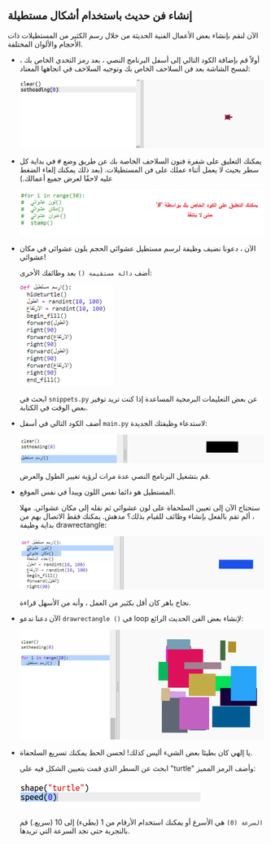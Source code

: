 ## إنشاء فن حديث باستخدام أشكال مستطيلة

الآن لنقم بإنشاء بعض الأعمال الفنية الحديثة من خلال رسم الكثير من المستطيلات ذات الأحجام والألوان المختلفة.

+ أولاً قم بإضافة الكود التالي إلى أسفل البرنامج النصي ، بعد رمز التحدي الخاص بك ، لمسح الشاشة بعد فن السلاحف الخاص بك وتوجيه السلاحف في اتجاهها المعتاد:
    
    ![لقطة الشاشة](images/modern-reset.png)

+ يمكنك التعليق على شفرة فنون السلاحف الخاصة بك عن طريق وضع `#` في بداية كل سطر بحيث لا يعمل أثناء عملك على فن المستطيلات. (بعد ذلك يمكنك إلغاء الضغط عليه لاحقًا لعرض جميع أعمالك.)
    
    ![لقطة الشاشة](images/modern-comment.png)

+ الآن ، دعونا نضيف وظيفة لرسم مستطيل عشوائي الحجم بلون عشوائي في مكان عشوائي!
    
    أضف `دالة مستقيمة ()` بعد وظائفك الأخرى:
    
    ![لقطة الشاشة](images/modern-rect-function.png)
    
    ابحث في `snippets.py` عن بعض التعليمات البرمجية المساعدة إذا كنت تريد توفير بعض الوقت في الكتابة.

+ أضف الكود التالي في أسفل `main.py` لاستدعاء وظيفتك الجديدة:
    
    ![لقطة الشاشة](images/modern-call-rect.png)
    
    قم بتشغيل البرنامج النصي عدة مرات لرؤية تغيير الطول والعرض.

+ المستطيل هو دائما نفس اللون ويبدأ في نفس الموقع.
    
    ستحتاج الآن إلى تعيين السلحفاة على لون عشوائي ثم نقله إلى مكان عشوائي. مهلا ، ألم تقم بالفعل بإنشاء وظائف للقيام بذلك؟ مدهش. يمكنك فقط الاتصال بهم من بداية وظيفة drawrectangle:
    
    ![لقطة الشاشة](images/modern-random-rect.png)
    
    نجاح باهر كان أقل بكثير من العمل ، وأنه من الأسهل قراءة.

+ الآن دعنا ندعو `drawrectangle ()` في loop لإنشاء بعض الفن الحديث الرائع:
    
    ![لقطة الشاشة](images/modern-rect-art.png)

+ يا إلهي كان بطيئا بعض الشيء أليس كذلك! لحسن الحظ يمكنك تسريع السلحفاة.
    
    ابحث عن السطر الذي قمت بتعيين الشكل فيه على "turtle" وأضف الرمز المميز:
    
    ![لقطة الشاشة](images/modern-speed.png)
    
    `السرعة (0)` هي الأسرع أو يمكنك استخدام الأرقام من 1 (بطيء) إلى 10 (سريع.) قم بالتجربة حتى تجد السرعة التي تريدها.